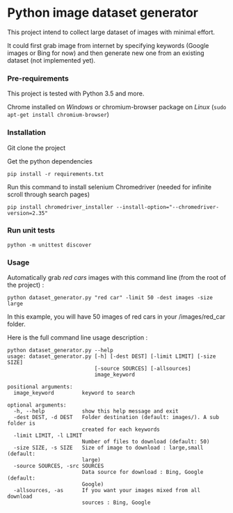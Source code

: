 # Python image dataset generator

This project intend to collect large dataset of images with minimal effort.

It could first grab image from internet by specifying keywords (Google images or Bing for now) and then generate new one from an existing dataset (not implemented yet).

### Pre-requirements

This project is tested with Python 3.5 and more.

Chrome installed on *Windows* or chromium-browser package on *Linux* (`sudo apt-get install chromium-browser`)

### Installation

Git clone the project

Get the python dependencies

`pip install -r requirements.txt`

Run this command to install selenium Chromedriver (needed for infinite scroll through search pages)

`pip install chromedriver_installer --install-option="--chromedriver-version=2.35"`

### Run unit tests

`python -m unittest discover`

### Usage

Automatically grab *red cars* images with this command line (from the root of the project) :

`python dataset_generator.py "red car" -limit 50 -dest images -size large`
    
In this example, you will have 50 images of red cars in your /images/red_car folder. 

Here is the full command line usage description : 

```
python dataset_generator.py --help
usage: dataset_generator.py [-h] [-dest DEST] [-limit LIMIT] [-size SIZE]
                            [-source SOURCES] [-allsources]
                            image_keyword

positional arguments:
  image_keyword         keyword to search

optional arguments:
  -h, --help            show this help message and exit
  -dest DEST, -d DEST   Folder destination (default: images/). A sub folder is
                        created for each keywords
  -limit LIMIT, -l LIMIT
                        Number of files to download (default: 50)
  -size SIZE, -s SIZE   Size of image to download : large,small (default:
                        large)
  -source SOURCES, -src SOURCES
                        Data source for download : Bing, Google (default:
                        Google)
  -allsources, -as      If you want your images mixed from all download
                        sources : Bing, Google
```
